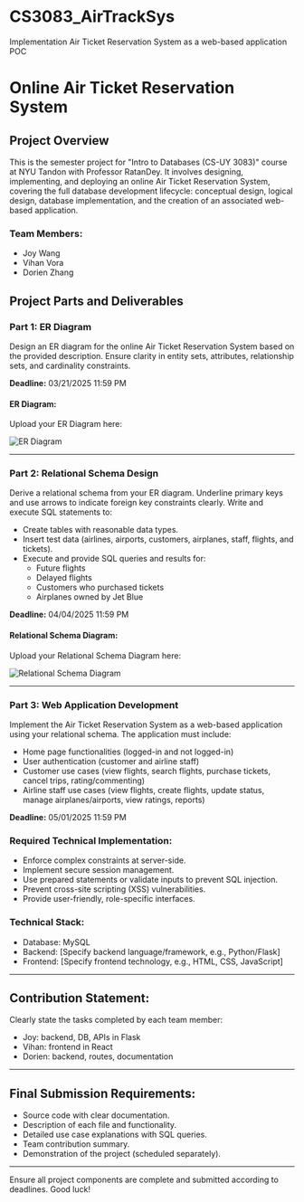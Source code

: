 # CS3083_AirTrackSys
Implementation Air Ticket Reservation System as a web-based application POC
# Online Air Ticket Reservation System

## Project Overview
This is the semester project for "Intro to Databases (CS-UY 3083)" course at NYU Tandon with Professor RatanDey. It involves designing, implementing, and deploying an online Air Ticket Reservation System, covering the full database development lifecycle: conceptual design, logical design, database implementation, and the creation of an associated web-based application.

### Team Members:
- Joy Wang
- Vihan Vora
- Dorien Zhang

## Project Parts and Deliverables

### Part 1: ER Diagram
Design an ER diagram for the online Air Ticket Reservation System based on the provided description. Ensure clarity in entity sets, attributes, relationship sets, and cardinality constraints.

**Deadline:** 03/21/2025 11:59 PM

#### ER Diagram:
Upload your ER Diagram here:

![ER Diagram](https://github.com/user-attachments/assets/6506136a-31e2-4d9e-aaa5-50de3d019c92)

---

### Part 2: Relational Schema Design
Derive a relational schema from your ER diagram. Underline primary keys and use arrows to indicate foreign key constraints clearly. Write and execute SQL statements to:
- Create tables with reasonable data types.
- Insert test data (airlines, airports, customers, airplanes, staff, flights, and tickets).
- Execute and provide SQL queries and results for:
  - Future flights
  - Delayed flights
  - Customers who purchased tickets
  - Airplanes owned by Jet Blue

**Deadline:** 04/04/2025 11:59 PM

#### Relational Schema Diagram:
Upload your Relational Schema Diagram here:

![Relational Schema Diagram](https://github.com/user-attachments/assets/0704a8e7-e6b3-443b-a1f7-533e2c21d055)

---

### Part 3: Web Application Development
Implement the Air Ticket Reservation System as a web-based application using your relational schema. The application must include:
- Home page functionalities (logged-in and not logged-in)
- User authentication (customer and airline staff)
- Customer use cases (view flights, search flights, purchase tickets, cancel trips, rating/commenting)
- Airline staff use cases (view flights, create flights, update status, manage airplanes/airports, view ratings, reports)

**Deadline:** 05/01/2025 11:59 PM

### Required Technical Implementation:
- Enforce complex constraints at server-side.
- Implement secure session management.
- Use prepared statements or validate inputs to prevent SQL injection.
- Prevent cross-site scripting (XSS) vulnerabilities.
- Provide user-friendly, role-specific interfaces.

### Technical Stack:
- Database: MySQL
- Backend: [Specify backend language/framework, e.g., Python/Flask]
- Frontend: [Specify frontend technology, e.g., HTML, CSS, JavaScript]

---

## Contribution Statement:
Clearly state the tasks completed by each team member:
- Joy: backend, DB, APIs in Flask
- Vihan: frontend in React
- Dorien: backend, routes, documentation

---

## Final Submission Requirements:
- Source code with clear documentation.
- Description of each file and functionality.
- Detailed use case explanations with SQL queries.
- Team contribution summary.
- Demonstration of the project (scheduled separately).

---

Ensure all project components are complete and submitted according to deadlines. Good luck!

